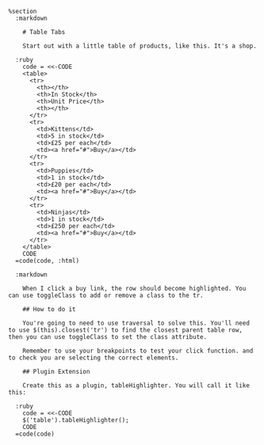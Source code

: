     %section
      :markdown

        # Table Tabs

        Start out with a little table of products, like this. It's a shop.

      :ruby
        code = <<-CODE
        <table>
          <tr>
            <th></th>
            <th>In Stock</th>
            <th>Unit Price</th>
            <th></th>
          </tr>
          <tr>
            <td>Kittens</td>
            <td>5 in stock</td>
            <td>£25 per each</td>
            <td><a href="#">Buy</a></td>
          </tr>
          <tr>
            <td>Puppies</td>
            <td>1 in stock</td>
            <td>£20 per each</td>
            <td><a href="#">Buy</a></td>
          </tr>
          <tr>
            <td>Ninjas</td>
            <td>1 in stock</td>
            <td>£250 per each</td>
            <td><a href="#">Buy</a></td>
          </tr>
        </table>
        CODE
      =code(code, :html)

      :markdown

        When I click a buy link, the row should become highlighted. You can use toggleClass to add or remove a class to the tr.

        ## How to do it

        You're going to need to use traversal to solve this. You'll need to use $(this).closest('tr') to find the closest parent table row, then you can use toggleClass to set the class attribute.

        Remember to use your breakpoints to test your click function. and to check you are selecting the correct elements.

        ## Plugin Extension

        Create this as a plugin, tableHighlighter. You will call it like this:

      :ruby
        code = <<-CODE
        $('table').tableHighlighter();
        CODE
      =code(code)
